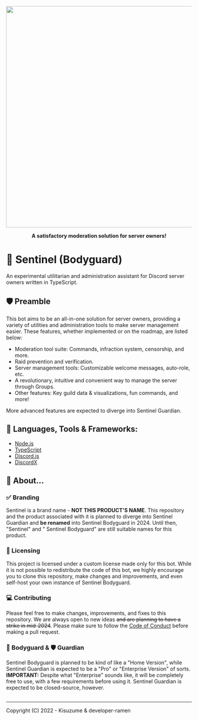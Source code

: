 ‌‌

<div>
  <p align="center">
      <img src="https://i.imgur.com/zUKsSHE.png" width="600"/>
  <p align="center">
    <b> A satisfactory moderation solution for server owners! </b>
  </p>
</div>

# 📖 Sentinel (Bodyguard)

An experimental utilitarian and administration assistant for Discord server
owners written in TypeScript.

## 🛡 Preamble

This bot aims to be an all-in-one solution for server owners, providing a
variety of utilities and administration tools to make server management easier.
These features, whether implemented or on the roadmap, are listed below:

-   Moderation tool suite: Commands, infraction system, censorship, and more.
-   Raid prevention and verification.
-   Server management tools: Customizable welcome messages, auto-role, etc.
-   A revolutionary, intuitive and convenient way to manage the server through
    Groups.
-   Other features: Key guild data & visualizations, fun commands, and more!

More advanced features are expected to diverge into Sentinel Guardian.

## 🔧 Languages, Tools & Frameworks:

-   [Node.js](https://nodejs.org/en/)
-   [TypeScript](https://www.typescriptlang.org/)
-   [Discord.js](https://discord.js.org/#/)
-   [DiscordX](https://discordx.js.org/)

## 🤔 About...

### ✅ Branding

Sentinel is a brand name - **NOT THIS PRODUCT'S NAME**. This repository and the
product associated with it is planned to diverge into Sentinel Guardian and **be
renamed** into Sentinel Bodyguard in 2024. Until then, "Sentinel" and " Sentinel
Bodyguard" are still suitable names for this product.

### 🪪 Licensing

This project is licensed under a custom license made only for this bot. While it
is not possible to redistribute the code of this bot, we highly encourage you to
clone this repository, make changes and improvements, and even self-host your
own instance of Sentinel Bodyguard.

### 💻 Contributing

Please feel free to make changes, improvements, and fixes to this repository. We
are always open to new ideas ~~and are planning to have a strike in mid-2024~~.
Please make sure to follow the [Code of Conduct](CODE-OF-CONDUCT.md) before
making a pull request.

### 💂 Bodyguard & 🛡 Guardian

Sentinel Bodyguard is planned to be kind of like a "Home Version", while
Sentinel Guardian is expected to be a "Pro" or "Enterprise Version" of sorts.
**IMPORTANT:** Despite what "Enterprise" sounds like, it will be completely free
to use, with a few requirements before using it. Sentinel Guardian is expected
to be closed-source, however.

##

---

Copyright (C) 2022 - Kisuzume & developer-ramen
